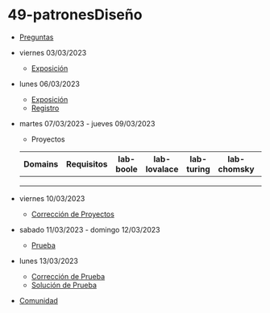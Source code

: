 # 49-patronesDiseño

- [Preguntas](https://escuela.it/cursos/curso-recurrencia-desarrollo-software/clase/patron)
- viernes 03/03/2023
  - [Exposición](https://escuela.it/cursos/curso-recurrencia-desarrollo-software/clase/patron)
- lunes 06/03/2023
  - [Exposición](https://escuela.it/cursos/curso-recurrencia-desarrollo-software/clase/patron)
  - [Registro](https://forms.gle/pA2QvsW32P4KtTD77)
- martes 07/03/2023 - jueves 09/03/2023
  - Proyectos
  
  |Domains|Requisitos|lab-boole|lab-lovalace|lab-turing|lab-chomsky|lab-bernersLee|
  |-------|----------|---------|------------|----------|-----------|--------------|
  |       |          |         |            |          |           |              |
  |       |          |         |            |          |           |              |
  |       |          |         |            |          |           |              |
- viernes 10/03/2023
  - [Corrección de Proyectos](https://escuela.it/cursos/curso-recurrencia-desarrollo-software/clase/patron)
- sabado 11/03/2023 - domingo 12/03/2023
  - [Prueba](https://forms.gle/hB9UJoN2PYiexctH8)
- lunes 13/03/2023
  - [Corrección de Prueba](https://escuela.it/cursos/curso-recurrencia-desarrollo-software/clase/patron)
  - [Solución de Prueba](https://docs.google.com/spreadsheets/d/1Uwtqa5VdD5wK2X7eLgkS6_th16aPnsW8pa5Ft2TyLPo/edit#gid=0)
- [Comunidad](https://app.slack.com/client/T02S3KYD464/C02TWJE688J)



